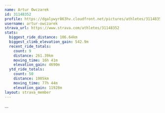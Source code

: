 ```yaml
---
name: Artur Owczarek
id: 31148352
profile: https://dgalywyr863hv.cloudfront.net/pictures/athletes/31148352/15906846/1/large.jpg
username: artur-owczarek
strava_url: https://www.strava.com/athletes/31148352
stats:
  biggest_ride_distance: 106.64km
  biggest_climb_elevation_gain: 542.9m
  recent_ride_totals:
    count: 9
    distance: 261.39km
    moving_time: 16h 41m
    elevation_gain: 4690m
  ytd_ride_totals:
    count: 50
    distance: 1005km
    moving_time: 77h 44m
    elevation_gain: 11928m
layout: strava_member
--- 
```

...
